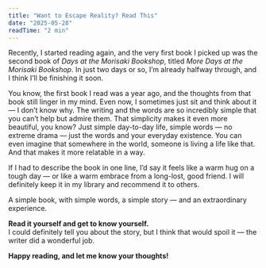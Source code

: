 ```yaml
---
title: "Want to Escape Reality? Read This"
date: "2025-05-28"
readTime: "2 min"
---
```


Recently, I started reading again, and the very first book I picked up was the second book of _Days at the Morisaki Bookshop_, titled _More Days at the Morisaki Bookshop_. In just two days or so, I’m already halfway through, and I think I’ll be finishing it soon.


You know, the first book I read was a year ago, and the thoughts from that book still linger in my mind. Even now, I sometimes just sit and think about it — I don’t know why. The writing and the words are so incredibly simple that you can’t help but admire them. That simplicity makes it even more beautiful, you know? Just simple day-to-day life, simple words — no extreme drama — just the words and your everyday existence. You can even imagine that somewhere in the world, someone is living a life like that. And that makes it more relatable in a way.



If I had to describe the book in one line, I’d say it feels like a warm hug on a tough day — or like a warm embrace from a long-lost, good friend. I will definitely keep it in my library and recommend it to others.



A simple book, with simple words, a simple story — and an extraordinary experience.



**Read it yourself and get to know yourself.**  
I could definitely tell you about the story, but I think that would spoil it — the writer did a wonderful job.

**Happy reading, and let me know your thoughts!**

